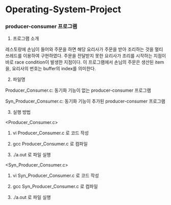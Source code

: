 # Operating-System-Project


### producer-consumer 프로그램

1. 프로그램 소개

레스토랑에 손님이 들어와 주문을 하면 해당 요리사가 주문을 받아 조리하는 것을 멀티 쓰레드를 이용하여 구현하였다. 주문을 전달받지 못한 요리사가 조리를 시작하는 지점이 바로 race condition이 발생한 지점이다. 이 프로그램에서 손님의 주문은 생산된 item을, 요리사의 번호는 buffer의 index를 의미한다.



2. 파일명

Producer_Consumer.c: 동기화 기능이 없는 producer-consumer 프로그램

Syn_Producer_Consumer.c: 동기화 기능이 추가된 producer-consumer 프로그램



3. 실행 방법

<Producer_Consumer.c>

1. vi Producer_Consumer.c 로 코드 작성

2. gcc Producer_Consumer.c 로 컴파일

3. ./a.out 로 파일 실행



<Syn_Producer_Consumer.c>

1. vi Syn_Producer_Consumer.c 로 코드 작성

2. gcc Syn_Producer_Consumer.c 로 컴파일

3. ./a.out 로 파일 실행
